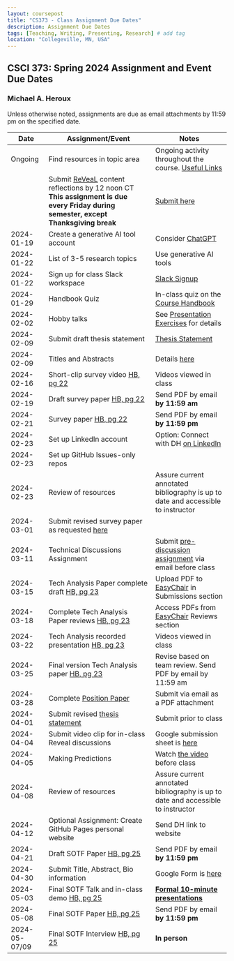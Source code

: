 ```yaml
---
layout: coursepost
title: "CS373 - Class Assignment Due Dates"
description: Assignment Due Dates
tags: [Teaching, Writing, Presenting, Research] # add tag
location: "Collegeville, MN, USA"
---
```


## CSCI 373: Spring 2024 Assignment and Event Due Dates

### Michael A. Heroux

Unless otherwise noted, assignments are due as email attachments by 11:59 pm on the specified date.

| **Date** | **Assignment/Event** | **Notes** |
| ---------- | --- | --- |
| Ongoing | Find resources in topic area | Ongoing activity throughout the course. [Useful Links](https://maherou.github.io/Teaching/files/CS373/CS373-Links/) |
|  | Submit [ReVeaL](../RevealDiscussions) content reflections by 12 noon CT **This assignment is due every Friday during semester, except Thanksgiving break** | [Submit here](https://forms.gle/99m7TCQNvQo7cFQu7)
| 2024-01-19 | Create a generative AI tool account | Consider [ChatGPT](https://chat.openai.com) |
| 2024-01-22 | List of 3-5 research topics | Use generative AI tools |
| 2024-01-22 | Sign up for class Slack workspace | [Slack Signup](https://join.slack.com/t/newworkspace-v9a6356/shared_invite/zt-21zhvcrzb-EI83fvHjquviHdwmKXUfkQ)  |
| 2024-01-29 | Handbook Quiz | In-class quiz on the [Course Handbook](../CSCI373CourseHandbookLatestEdition.pdf) |
| 2024-02-02 | Hobby talks | See [Presentation Exercises](https://collegeville.github.io/Orator/PresentationsThatWork/) for details |
| 2024-02-09 | Submit draft thesis statement | [Thesis Statement](./ThesisStatement.md) |
| 2024-02-09 | Titles and Abstracts | Details [here](https://collegeville.github.io/Scribe/TitlesAndAbstractsThatWork/) |
| 2024-02-16 | Short-clip survey video [HB, pg 22](../CSCI373CourseHandbookLatestEdition.pdf) | Videos viewed in class  | 
| 2024-02-19 | Draft survey paper [HB, pg 22](../CSCI373CourseHandbookLatestEdition.pdf) | Send PDF by email **by 11:59 am** |
| 2024-02-21 | Survey paper [HB, pg 22](../CSCI373CourseHandbookLatestEdition.pdf) | Send PDF by email **by 11:59 pm** |
| 2024-02-23 | Set up LinkedIn account | Option: Connect with DH [on LinkedIn](https://in.linkedin.com/in/michael-heroux-763590) |
| 2024-02-23 | Set up GitHub Issues-only repos| |
| 2024-02-23 | Review of resources | Assure current annotated bibliography is up to date and accessible to instructor |
| 2024-03-01 |Submit revised survey paper as requested [here](https://collegeville.github.io/Scribe/BetterTechnicalWriting/) | |
| 2024-03-11 | Technical Discussions Assignment | Submit [pre-discussion assignment](https://collegeville.github.io/Orator/DiscussionsThatWork/) via email before class |
| 2024-03-15 | Tech Analysis Paper complete draft [HB, pg 23](../CSCI373CourseHandbookLatestEdition.pdf) | Upload PDF to [EasyChair](https://easychair.org/conferences/?conf=fall2024tap) in Submissions section |
| 2024-03-18 | Complete Tech Analysis Paper reviews [HB, pg 23](../CSCI373CourseHandbookLatestEdition.pdf) | Access PDFs from [EasyChair](https://easychair.org/conferences/?conf=fall2024tap) Reviews section |
| 2024-03-22 | Tech Analysis recorded presentation [HB, pg 23](../CSCI373CourseHandbookLatestEdition.pdf) | Videos viewed in class|
| 2024-03-25 | Final version Tech Analysis paper [HB, pg 23](../CSCI373CourseHandbookLatestEdition.pdf) | Revise based on team review. Send PDF by email by 11:59 am |
| 2024-03-28 | Complete [Position Paper](https://collegeville.github.io/Scribe/PositionPapers/) | Submit via email as a PDF attachment | 
| 2024-04-01 | Submit revised [thesis statement](./ThesisStatement.md) | Submit prior to class |
| 2024-04-04 | Submit video clip for in-class Reveal discussions | Google submission sheet is [here](https://docs.google.com/spreadsheets/d/1X9lnNhuZnz5B0PQIjGZ0NnBeM0XF3_OA8f5Mzc1M66U/edit#gid=0) |
| 2024-04-05 | Making Predictions | Watch [the video](https://collegeville.github.io/Scribe/PredictionsThatWork/) before class |
| 2024-04-08 | Review of resources | Assure current annotated bibliography is up to date and accessible to instructor |
| 2024-04-12 | Optional Assignment: Create GitHub Pages personal website | Send DH link to website |
| 2024-04-21 | Draft SOTF Paper [HB, pg 25](../CSCI373CourseHandbookLatestEdition.pdf) | Send PDF by email **by 11:59 pm** |
| 2024-04-30 | Submit Title, Abstract, Bio information | Google Form is [here](https://forms.gle/d6xJTCqofyq4jXGh8) |
| 2024-05-03 | Final SOTF Talk and in-class demo [HB, pg 25](../CSCI373CourseHandbookLatestEdition.pdf) | [**Formal 10-minute presentations**](../2024-Fall-Final-Presentation-Schedule) |
| 2024-05-08 | Final SOTF Paper [HB, pg 25](../CSCI373CourseHandbookLatestEdition.pdf) | Send PDF by email **by 11:59 pm** 
| 2024-05-07/09 | Final SOTF Interview [HB, pg 25](../CSCI373CourseHandbookLatestEdition.pdf) | **In person** |
